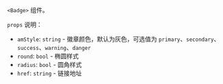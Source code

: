 `<Badge>` 组件。

`props` 说明：

- `amStyle`: `string` - 徽章颜色，默认为灰色，可选值为 `primary`、`secondary`、`success`、`warning`、`danger`
- `round`: `bool` - 椭圆样式
- `radius`: `bool` - 圆角样式
- `href`: `string` - 链接地址
